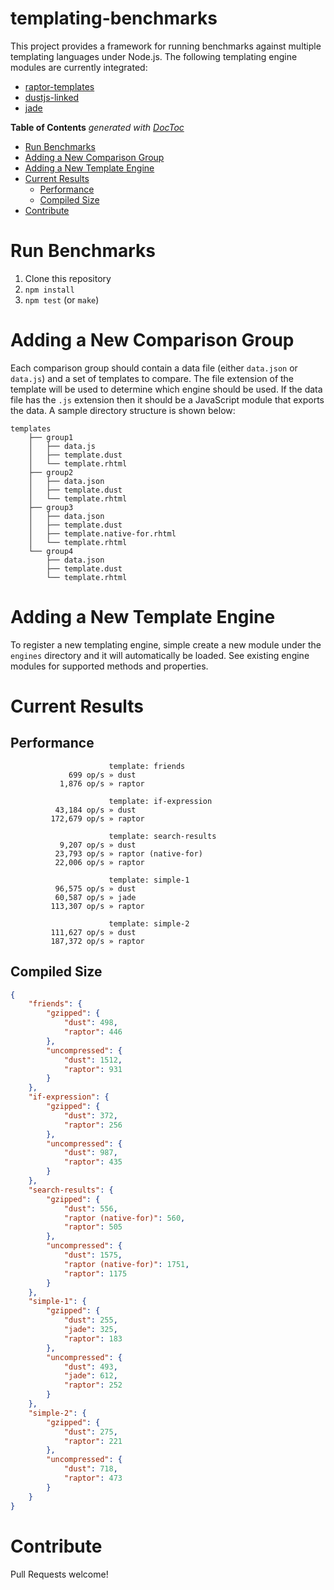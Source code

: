 templating-benchmarks
=====================

This project provides a framework for running benchmarks against multiple templating languages under Node.js. The following templating engine modules are currently integrated:

* [raptor-templates](https://github.com/raptorjs3/raptor-templates)
* [dustjs-linked](https://github.com/linkedin/dustjs)
* [jade](https://github.com/visionmedia/jade)

<!-- START doctoc generated TOC please keep comment here to allow auto update -->
<!-- DON'T EDIT THIS SECTION, INSTEAD RE-RUN doctoc TO UPDATE -->
**Table of Contents**  *generated with [DocToc](http://doctoc.herokuapp.com/)*

- [Run Benchmarks](#run-benchmarks)
- [Adding a New Comparison Group](#adding-a-new-comparison-group)
- [Adding a New Template Engine](#adding-a-new-template-engine)
- [Current Results](#current-results)
	- [Performance](#performance)
	- [Compiled Size](#compiled-size)
- [Contribute](#contribute)

<!-- END doctoc generated TOC please keep comment here to allow auto update -->

# Run Benchmarks

1. Clone this repository
2. `npm install`
3. `npm test` (or `make`)

# Adding a New Comparison Group

Each comparison group should contain a data file (either `data.json` or `data.js`) and a set of templates to compare. The file extension of the template will be used to determine which engine should be used. If the data file has the `.js` extension then it should be a JavaScript module that exports the data. A sample directory structure is shown below:

```
templates
    ├── group1
    │   ├── data.js
    │   ├── template.dust
    │   └── template.rhtml
    ├── group2
    │   ├── data.json
    │   ├── template.dust
    │   └── template.rhtml
    ├── group3
    │   ├── data.json
    │   ├── template.dust
    │   ├── template.native-for.rhtml
    │   └── template.rhtml
    └── group4
        ├── data.json
        ├── template.dust
        └── template.rhtml
```

# Adding a New Template Engine

To register a new templating engine, simple create a new module under the `engines` directory and it will automatically be loaded. See existing engine modules for supported methods and properties.


# Current Results


## Performance

```
                      template: friends
             699 op/s » dust
           1,876 op/s » raptor

                      template: if-expression
          43,184 op/s » dust
         172,679 op/s » raptor

                      template: search-results
           9,207 op/s » dust
          23,793 op/s » raptor (native-for)
          22,006 op/s » raptor

                      template: simple-1
          96,575 op/s » dust
          60,587 op/s » jade
         113,307 op/s » raptor

                      template: simple-2
         111,627 op/s » dust
         187,372 op/s » raptor
```

## Compiled Size

```json
{
    "friends": {
        "gzipped": {
            "dust": 498,
            "raptor": 446
        },
        "uncompressed": {
            "dust": 1512,
            "raptor": 931
        }
    },
    "if-expression": {
        "gzipped": {
            "dust": 372,
            "raptor": 256
        },
        "uncompressed": {
            "dust": 987,
            "raptor": 435
        }
    },
    "search-results": {
        "gzipped": {
            "dust": 556,
            "raptor (native-for)": 560,
            "raptor": 505
        },
        "uncompressed": {
            "dust": 1575,
            "raptor (native-for)": 1751,
            "raptor": 1175
        }
    },
    "simple-1": {
        "gzipped": {
            "dust": 255,
            "jade": 325,
            "raptor": 183
        },
        "uncompressed": {
            "dust": 493,
            "jade": 612,
            "raptor": 252
        }
    },
    "simple-2": {
        "gzipped": {
            "dust": 275,
            "raptor": 221
        },
        "uncompressed": {
            "dust": 718,
            "raptor": 473
        }
    }
}
```

# Contribute

Pull Requests welcome!
